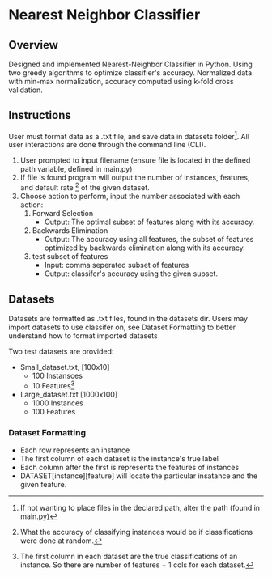 # Nearest Neighbor Classifier

## Overview
Designed and implemented Nearest-Neighbor Classifier in Python. Using two greedy algorithms to optimize classifier's accuracy. Normalized data with min-max normalization, accuracy computed using k-fold cross validation.

## Instructions

User must format data as a .txt file, and save data in datasets folder[^1]. All user interactions are done through the command line (CLI).

1. User prompted to input filename
   (ensure file is located in the defined path variable, defined in main.py)
2. If file is found program will output the number of instances, features, and default rate [^2] of the given dataset.
3. Choose action to perform, input the number associated with each action:
    1. Forward Selection
         - Output: The optimal subset of features along with its       accuracy.
    2. Backwards Elimination
         - Output: The accuracy using all features, the subset of features optimized by backwards elimination along with its accuracy. 
    3. test subset of features
         - Input: comma seperated subset of features
         - Output: classifer's accuracy using the given subset.



[^1]: If not wanting to place files in the declared path, alter the path (found in main.py)
[^2]: What the accuracy of classifying instances would be if classifications were done at random.

## Datasets

Datasets are formatted as .txt files, found in the datasets dir. Users may import datasets to use classifer on, see Dataset Formatting to better understand how to format imported datasets

Two test datasets are provided:

  - Small_dataset.txt, [100x10]
      - 100 Instansces
      - 10 Features[^3]
  - Large_dataset.txt [1000x100]
      - 1000 Instances
      - 100 Features

### Dataset Formatting
   - Each row represents an instance
   - The first column of each dataset is the instance's true label
   - Each column after the first is represents the features of instances
   - DATASET[instance][feature] will locate the particular insatance and the given feature. 

[^3]: The first column in each dataset are the true classifications of an instance. So there are number of features + 1 cols for each dataset.




